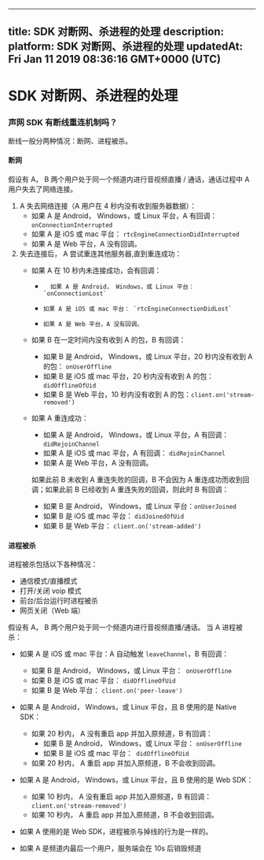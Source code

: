 
---
title: SDK 对断网、杀进程的处理
description: 
platform: SDK 对断网、杀进程的处理
updatedAt: Fri Jan 11 2019 08:36:16 GMT+0000 (UTC)
---
# SDK 对断网、杀进程的处理
### 声网 SDK 有断线重连机制吗？

断线一般分两种情况：断网、进程被杀。

#### 断网

假设有 A， B 两个用户处于同一个频道内进行音视频直播 / 通话，通话过程中 A 用户失去了网络连接。

1.  A 失去网络连接（A 用户在 4 秒内没有收到服务器数据）：
    -   如果 A 是 Android， Windows，或 Linux 平台，A 有回调： `onConnectionInterrupted`
    -   如果 A 是 iOS 或 mac 平台： `rtcEngineConnectionDidInterrupted`
    -   如果 A 是 Web 平台，A 没有回调。
2.  失去连接后， A 尝试重连其他服务器,直到重连成功：
    -   如果 A 在 10 秒内未连接成功，会有回调：
		* 		如果 A 是 Android， Windows，或 Linux 平台： `onConnectionLost`
		*     如果 A 是 iOS 或 mac 平台： `rtcEngineConnectionDidLost`
		*     如果 A 是 Web 平台，A 没有回调。
    -   如果 B 在一定时间内没有收到 A 的包，B 有回调：
        -   如果 B 是 Android， Windows，或 Linux 平台，20 秒内没有收到 A 的包： `onUserOffline`
        -   如果 B 是 iOS 或 mac 平台，20 秒内没有收到 A 的包： `didOfflineOfUid`
        -   如果 B 是 Web 平台，10 秒内没有收到 A 的包：`client.on('stream-removed')`
    -   如果 A 重连成功：
        -   如果 A 是 Android， Windows，或 Linux 平台，A 有回调： `didRejoinChannel`
        -   如果 A 是 iOS 或 mac 平台，A 有回调： `didRejoinChannel`
        -   如果 A 是 Web 平台，A 没有回调。

        如果此前 B 未收到 A 重连失败的回调，B 不会因为 A 重连成功而收到回调；如果此前 B 已经收到 A 重连失败的回调，则此时 B 有回调：
        -   如果 B 是 Android， Windows，或 Linux 平台：`onUserJoined`
        -   如果 B 是 iOS 或 mac 平台： `didJoinedOfUid`
        -   如果 B 是 Web 平台： `client.on('stream-added')`

#### 进程被杀

进程被杀包括以下各种情况：

-   通信模式/直播模式
-   打开/关闭 voip 模式
-   前台/后台运行时进程被杀
-   网页关闭（Web 端）

假设有 A， B 两个用户处于同一个频道内进行音视频直播/通话。
当 A 进程被杀：

-   如果 A 是 iOS 或 mac 平台：A 自动触发 `leaveChannel`，B 有回调：
    -   如果 B 是 Android， Windows，或 Linux 平台：` onUserOffline`
    -   如果 B 是 iOS 或 mac 平台： `didOfflineOfUid`
    -   如果 B 是 Web 平台： `client.on('peer-leave')`

-   如果 A 是 Android， Windows，或 Linux 平台，且 B 使用的是 Native SDK：
    -   如果 20 秒内， A 没有重启 app 并加入原频道，B 有回调：
        -   如果 B 是 Android， Windows，或 Linux 平台： `onUserOffline`
        -   如果 B 是 iOS 或 mac 平台：` didOfflineOfUid`
    -   如果 20 秒内， A 重启 app 并加入原频道，B 不会收到回调。
- 如果 A 是 Android， Windows，或 Linux 平台，且 B 使用的是 Web SDK：
     - 如果 10 秒内， A 没有重启 app 并加入原频道，B 有回调：`client.on('stream-removed')`
     - 如果 10 秒内， A 重启 app 并加入原频道，B 不会收到回调。
- 如果 A 使用的是 Web SDK，进程被杀与掉线的行为是一样的。
-  如果 A 是频道内最后一个用户，服务端会在 10s 后销毁频道
